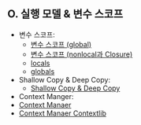 ## O. 실행 모델 & 변수 스코프
- 변수 스코프:
  - [변수 스코프 (global)](./01-변수스코프_global.md)
  - [변수 스코프 (nonlocal과 Closure)](./02-nonloca_Closure.md)
  - [locals](./03-locals.md)
  - [globals](./04-globals.md)
- Shallow Copy & Deep Copy:  
  - [Shallow Copy & Deep Copy](./05-Shallow_Copy%26Deep_Copy.md)
-  Context Manger:
  - [Context Manaer](./06-ContextManger.md)
  - [Context Manaer Contextlib](./07-Context_Manager_Contextlib.md)
